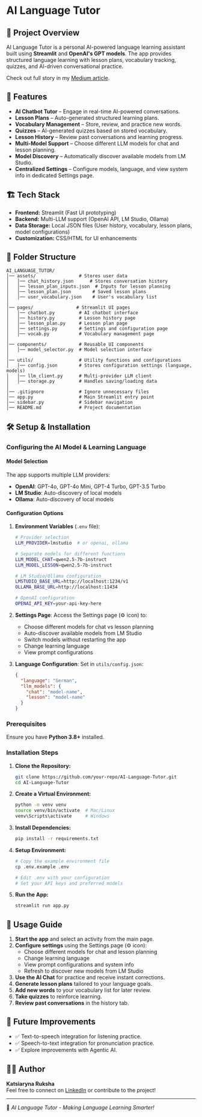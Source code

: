 # AI Language Tutor

## 📌 Project Overview
AI Language Tutor is a personal AI-powered language learning assistant built using **Streamlit** and **OpenAI's GPT models**. The app provides structured language learning with lesson plans, vocabulary tracking, quizzes, and AI-driven conversational practice.

Check out full story in my [Medium article](https://medium.com/@kate.ruksha/building-an-ai-powered-personal-language-tutor-with-chatgpt-59d2e4cd7f56).

## 🚀 Features
- **AI Chatbot Tutor** – Engage in real-time AI-powered conversations.
- **Lesson Plans** – Auto-generated structured learning plans.
- **Vocabulary Management** – Store, review, and practice new words.
- **Quizzes** – AI-generated quizzes based on stored vocabulary.
- **Lesson History** – Review past conversations and learning progress.
- **Multi-Model Support** – Choose different LLM models for chat and lesson planning.
- **Model Discovery** – Automatically discover available models from LM Studio.
- **Centralized Settings** – Configure models, language, and view system info in dedicated Settings page.

## 🏗️ Tech Stack
- **Frontend:** Streamlit (Fast UI prototyping)
- **Backend:** Multi-LLM support (OpenAI API, LM Studio, Ollama)
- **Data Storage:** Local JSON files (User history, vocabulary, lesson plans, model configurations)
- **Customization:** CSS/HTML for UI enhancements

## 📂 Folder Structure
```plaintext
AI_LANGUAGE_TUTOR/
│── assets/                # Stores user data
│   │── chat_history.json      # Stores conversation history
│   │── lesson_plan_inputs.json  # Inputs for lesson planning
│   │── lesson_plan.json        # Saved lesson plans
│   │── user_vocabulary.json    # User's vocabulary list
│
│── pages/                # Streamlit UI pages
│   │── chatbot.py         # AI chatbot interface
│   │── history.py         # Lesson history page
│   │── lesson_plan.py     # Lesson plan page
│   │── settings.py        # Settings and configuration page
│   │── vocab.py           # Vocabulary management page
│
│── components/            # Reusable UI components
│   │── model_selector.py  # Model selection interface
│
│── utils/                 # Utility functions and configurations
│   │── config.json        # Stores configuration settings (language, models)
│   │── llm_client.py      # Multi-provider LLM client
│   │── storage.py         # Handles saving/loading data
│
│── .gitignore             # Ignore unnecessary files
│── app.py                 # Main Streamlit entry point
│── sidebar.py             # Sidebar navigation
│── README.md              # Project documentation
```

## 🛠️ Setup & Installation
### **Configuring the AI Model & Learning Language**

#### **Model Selection**
The app supports multiple LLM providers:
- **OpenAI**: GPT-4o, GPT-4o Mini, GPT-4 Turbo, GPT-3.5 Turbo
- **LM Studio**: Auto-discovery of local models
- **Ollama**: Auto-discovery of local models

#### **Configuration Options**
1. **Environment Variables** (`.env` file):
   ```bash
   # Provider selection
   LLM_PROVIDER=lmstudio  # or openai, ollama
   
   # Separate models for different functions
   LLM_MODEL_CHAT=qwen2.5-7b-instruct
   LLM_MODEL_LESSON=qwen2.5-7b-instruct
   
   # LM Studio/Ollama configuration
   LMSTUDIO_BASE_URL=http://localhost:1234/v1
   OLLAMA_BASE_URL=http://localhost:11434
   
   # OpenAI configuration
   OPENAI_API_KEY=your-api-key-here
   ```

2. **Settings Page**: Access the Settings page (⚙️ icon) to:
   - Choose different models for chat vs lesson planning
   - Auto-discover available models from LM Studio
   - Switch models without restarting the app
   - Change learning language
   - View prompt configurations

3. **Language Configuration**: Set in `utils/config.json`:
   ```json
   {
     "language": "German",
     "llm_models": {
       "chat": "model-name",
       "lesson": "model-name"
     }
   }
   ```


### **Prerequisites**
Ensure you have **Python 3.8+** installed.

### **Installation Steps**
1. **Clone the Repository:**
   ```sh
   git clone https://github.com/your-repo/AI-Language-Tutor.git
   cd AI-Language-Tutor
   ```
2. **Create a Virtual Environment:**
   ```sh
   python -m venv venv
   source venv/bin/activate  # Mac/Linux
   venv\Scripts\activate     # Windows
   ```
3. **Install Dependencies:**
   ```sh
   pip install -r requirements.txt
   ```
4. **Setup Environment:**
   ```sh
   # Copy the example environment file
   cp .env.example .env
   
   # Edit .env with your configuration
   # Set your API keys and preferred models
   ```
5. **Run the App:**
   ```sh
   streamlit run app.py
   ```

## 📖 Usage Guide
1. **Start the app** and select an activity from the main page.
2. **Configure settings** using the Settings page (⚙️ icon):
   - Choose different models for chat and lesson planning
   - Change learning language
   - View prompt configurations and system info
   - Refresh to discover new models from LM Studio
3. **Use the AI Chat** for practice and receive instant corrections.
4. **Generate lesson plans** tailored to your language goals.
5. **Add new words** to your vocabulary list for later review.
6. **Take quizzes** to reinforce learning.
7. **Review past conversations** in the history tab.

## 🎯 Future Improvements
- ✅ Text-to-speech integration for listening practice.
- ✅ Speech-to-text integration for pronunciation practice.
- ✅ Explore improvements with Agentic AI.

## 👨‍💻 Author
**Katsiaryna Ruksha**  
Feel free to connect on [LinkedIn](https://www.linkedin.com/in/katsiaryna-ruksha-81b9837b/) or contribute to the project!

---
🔹 *AI Language Tutor - Making Language Learning Smarter!*

